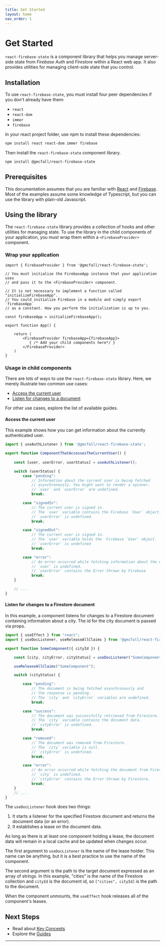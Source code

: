 ```yaml
---
title: Get Started
layout: home
nav_order: 1
---
```

# Get Started

`react-firebase-state` is a component library that helps you manage server-side state from *Firebase Auth* and *Firestore* 
within a React web app. It also provides utilities for managing client-side state that you control.

## Installation

To use `react-firebase-state`, you must install four peer dependencies if you don't already have them:
- `react`
- `react-dom`
- `immer`
- `firebase`

In your react project folder, use npm to install these dependencies:
```sh
npm install react react-dom immer firebase
```

Then install the `react-firebase-state` component library.
```sh
npm install @gmcfall/react-firebase-state
```
## Prerequisites

This documentation assumes that you are familiar with [React] and [Firebase].
Most of the examples assume some knowledge of Typescript, but you can use the 
library with plain-old Javascript.

## Using the library

The `react-firebase-state` library provides a collection of hooks and other utilities
for managing state. To use the library in the child components of your application, 
you must wrap them within a `<FirebaseProvider>` component.

### Wrap your application

```tsx
import { FirebaseProvider } from '@gmcfall/react-firebase-state';

// You must initialize the FirebaseApp instance that your application uses
// and pass it to the <FirebaseProvider> component.

// It is not necessary to implement a function called "initializeFirebaseApp".  
// You could initialize Firebase in a module and simply export `firebaseApp` 
// as a constant. How you perform the initialization is up to you.

const firebaseApp = initializeFirebaseApp();

export function App() {

    return (
        <FirebaseProvider firebaseApp={firebaseApp}>
           { /* Add your child components here*/ }
        </FirebaseProvider>
    )
}

```

### Usage in child components

There are lots of ways to use the `react-firebase-state` library. Here, we merely 
illustrate two common use cases:

- [Access the current user](#access-the-current-user)
- [Listen for changes to a document](#listen-for-changes-to-a-firestore-document)

For other use cases, explore the list of available guides.


#### Access the current user

This example shows how you can get information about the currently authenticated user.

```jsx
import { useAuthListener } from '@gmcfall/react-firebase-state';

export function ComponentThatAccessesTheCurrentUser() {
    
    const [user, userError, userStatus] = useAuthListener();

    switch (userStatus) {
        case "pending":
            // Information about the current user is being fetched
            // asynchronously. You might want to render a spinner.
            // `user` and `userError` are undefined. 
            break;

        case "signedIn":
            // The current user is signed in. 
            // The `user` variable contains the Firebase `User` object.
            // `userError` is undefined.
            break;        

        case "signedOut":
            // The current user is signed in. 
            // The `user` variable holds the  Firebase `User` object.
            // `userError` is undefined
            break;

        case "error":
            // An error occurred while fetching information about the user.
            // `user` is undefined.
            // `userError` contains the Error thrown by Firebase
            break;
    }

    // ...
}
```

#### Listen for changes to a Firestore document

In this example, a component listens for changes to a Firestore document
containing information about a city. The id for the city document is
passed via props.

```jsx
import { useEffect } from "react";
import { useDocListener, useReleaseAllClaims } from '@gmcfall/react-firebase-state';

export function SomeComponent({ cityId }) {

    const [city, cityError, cityStatus] = useDocListener("SomeComponent", ["cities", cityId]);

    useReleaseAllClaims("SomeComponent");

    switch (cityStatus) {

        case "pending":
            // The document is being fetched asynchronously and
            // the response is pending.
            // The `city` and `cityError` variables are undefined.
            break;

        case "success":
            // The document was successfully retrieved from Firestore.
            // The `city` variable contains the document data.
            // `cityError` is undefined.
            break;

        case "removed":
            // The document was removed from Firestore.
            // The `city` variable is null.
            // `cityError` is undefined.
            break;

        case "error":
            // An error occurred while fetching the document from Firestore.
            // `city` is undefined.
            // `cityError` contains the Error thrown by Firestore.
            break;
    }
    // ...
}
```

The `useDocListener` hook does two things:

1. It starts a listener for the specified Firestore document and returns the 
   document data (or an error).
2. It establishes a lease on the document data.

As long as there is at least one component holding a lease, the document data will 
remain in a local cache and be updated when changes occur.

The first argument to `useDocListener` is the name of the lease holder.  This name can be
anything, but it is a best practice to use the name of the component.

The second argument is the path to the target document expressed as an array of strings. 
In this example, "cities" is the name of the Firestore collection and `cityId` is the 
document id, so `["cities", cityId]` is the path to the document.

When the component unmounts, the `useEffect` hook releases all of the component's leases.

## Next Steps
- Read about [Key Concepts]
- Explore the [Guides]

----
[React]: https://reactjs.org/
[Firebase]: https://firebase.google.com/
[Key Concepts]: ./docs/key_concepts.html
[Guides]: ./guides.html